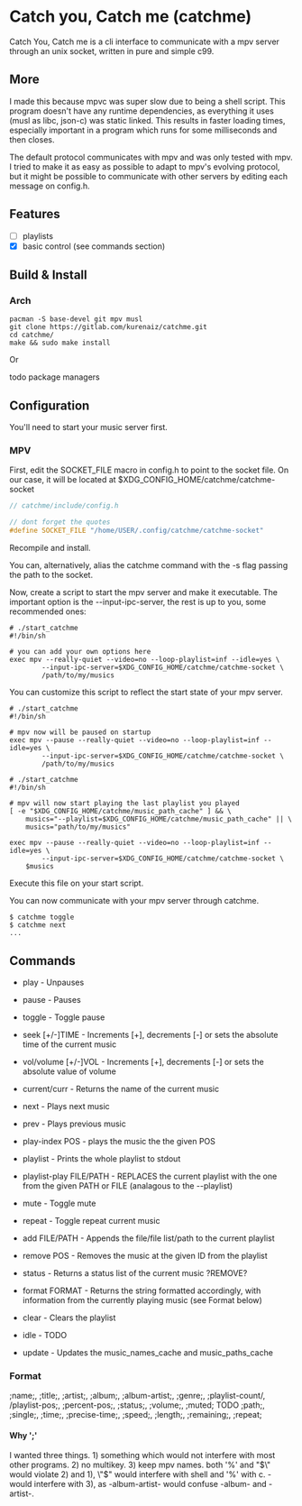 # Catch you, Catch me (catchme)

Catch You, Catch me is a cli interface to communicate with a mpv server
through an unix socket, written in pure and simple c99.

## More
I made this because mpvc was super slow due to being a shell script.
This program doesn't have any runtime dependencies, as everything it uses (musl as libc, json-c)
was static linked. This results in faster loading times, especially important in a program which
runs for some milliseconds and then closes.

The default protocol communicates with mpv and was only tested with mpv.
I tried to make it as easy as possible to adapt to mpv's evolving protocol,
but it might be possible to communicate with other servers by editing each message on config.h.

## Features

- [ ] playlists
- [X] basic control (see commands section)

## Build & Install

### Arch
```shell
pacman -S base-devel git mpv musl
git clone https://gitlab.com/kurenaiz/catchme.git
cd catchme/
make && sudo make install
```

Or

todo package managers

## Configuration

You'll need to start your music server first.

### MPV

First, edit the SOCKET_FILE macro in config.h to point to the socket file. On our case, it will be located
at $XDG_CONFIG_HOME/catchme/catchme-socket

```c
// catchme/include/config.h

// dont forget the quotes
#define SOCKET_FILE "/home/USER/.config/catchme/catchme-socket"
```
Recompile and install.

You can, alternatively, alias the catchme command with the -s flag passing the path to the socket.

Now, create a script to start the mpv server and make it executable.
The important option is the --input-ipc-server, the rest is up to you, some recommended ones:

```shell
# ./start_catchme
#!/bin/sh

# you can add your own options here
exec mpv --really-quiet --video=no --loop-playlist=inf --idle=yes \
        --input-ipc-server=$XDG_CONFIG_HOME/catchme/catchme-socket \
        /path/to/my/musics
```
You can customize this script to reflect the start state of your mpv server.

```shell
# ./start_catchme
#!/bin/sh

# mpv now will be paused on startup
exec mpv --pause --really-quiet --video=no --loop-playlist=inf --idle=yes \
        --input-ipc-server=$XDG_CONFIG_HOME/catchme/catchme-socket \
        /path/to/my/musics
```

```shell
# ./start_catchme
#!/bin/sh

# mpv will now start playing the last playlist you played
[ -e "$XDG_CONFIG_HOME/catchme/music_path_cache" ] && \
	musics="--playlist=$XDG_CONFIG_HOME/catchme/music_path_cache" || \
	musics="path/to/my/musics"

exec mpv --pause --really-quiet --video=no --loop-playlist=inf --idle=yes \
        --input-ipc-server=$XDG_CONFIG_HOME/catchme/catchme-socket \
	$musics
```

Execute this file on your start script.

You can now communicate with your mpv server through catchme.

```shell
$ catchme toggle
$ catchme next
...
```

## Commands
- play - Unpauses

- pause - Pauses

- toggle - Toggle pause

- seek \[+/-\]TIME - Increments \[+\], decrements \[-\] or sets the absolute time of the current music

- vol/volume \[+/-\]VOL - Increments \[+\], decrements \[-\] or sets the absolute value of volume

- current/curr - Returns the name of the current music

- next - Plays next music

- prev - Plays previous music

- play-index POS - plays the music the the given POS

- playlist - Prints the whole playlist to stdout

- playlist-play FILE/PATH - REPLACES the current playlist with the one from the given PATH or FILE (analagous to the --playlist)

- mute - Toggle mute

- repeat - Toggle repeat current music

- add FILE/PATH - Appends the file/file list/path to the current playlist

- remove POS - Removes the music at the given ID from the playlist

- status - Returns a status list of the current music ?REMOVE?

- format FORMAT - Returns the string formatted accordingly, with information from the currently playing music (see Format below)

- clear - Clears the playlist

- idle - TODO

- update - Updates the music_names_cache and music_paths_cache

### Format
;name;, ;title;, ;artist;, ;album;, ;album-artist;,
;genre;, ;playlist-count/, /playlist-pos;, ;percent-pos;,
;status;, ;volume;, ;muted;
TODO
;path;, ;single;, ;time;, ;precise-time;, ;speed;, ;length;, ;remaining;, ;repeat;

#### Why ';'
I wanted three things. 1) something which would not interfere with most other programs. 2) no multikey. 3) keep mpv names.
both '%' and \"$\" would violate 2) and 1), \"$\" would interfere with shell and '%' with c.
\- would interfere with 3), as -album-artist- would confuse -album- and -artist-.
